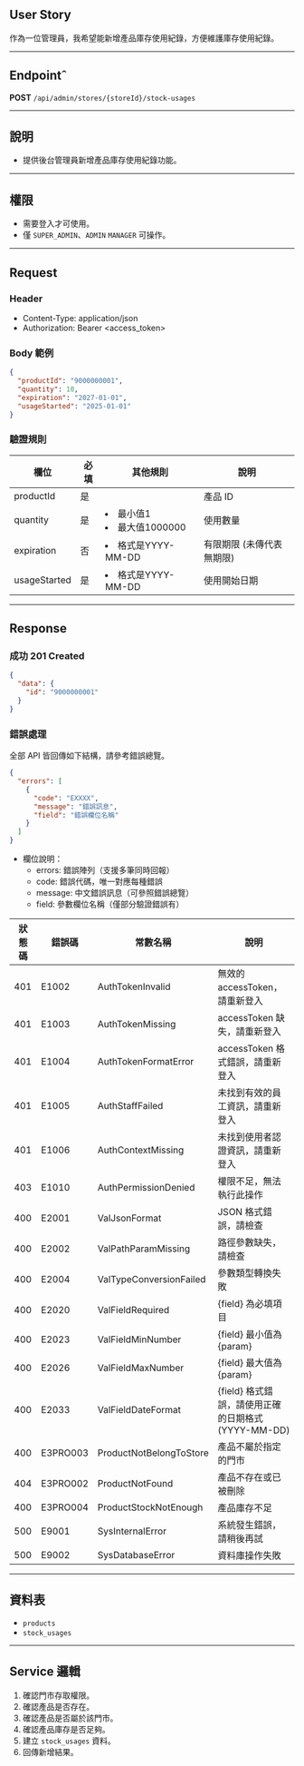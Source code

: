## User Story

作為一位管理員，我希望能新增產品庫存使用紀錄，方便維護庫存使用紀錄。

---

## Endpointˆ

**POST** `/api/admin/stores/{storeId}/stock-usages`

---

## 說明

- 提供後台管理員新增產品庫存使用紀錄功能。

---

## 權限

- 需要登入才可使用。
- 僅 `SUPER_ADMIN`、`ADMIN` `MANAGER` 可操作。

---

## Request

### Header

- Content-Type: application/json
- Authorization: Bearer <access_token>

### Body 範例

```json
{
  "productId": "9000000001",
  "quantity": 10,
  "expiration": "2027-01-01",
  "usageStarted": "2025-01-01"
}
```

### 驗證規則

| 欄位         | 必填 | 其他規則                     | 說明                      |
| ------------ | ---- | ---------------------------- | ------------------------- |
| productId    | 是   |                              | 產品 ID                   |
| quantity     | 是   | <li>最小值1<li>最大值1000000 | 使用數量                  |
| expiration   | 否   | <li>格式是YYYY-MM-DD         | 有限期限 (未傳代表無期限) |
| usageStarted | 是   | <li>格式是YYYY-MM-DD         | 使用開始日期              |

---

## Response

### 成功 201 Created

```json
{
  "data": {
    "id": "9000000001"
  }
}
```

### 錯誤處理

全部 API 皆回傳如下結構，請參考錯誤總覽。

```json
{
  "errors": [
    {
      "code": "EXXXX",
      "message": "錯誤訊息",
      "field": "錯誤欄位名稱"
    }
  ]
}
```

- 欄位說明：
  - errors: 錯誤陣列（支援多筆同時回報）
  - code: 錯誤代碼，唯一對應每種錯誤
  - message: 中文錯誤訊息（可參照錯誤總覽）
  - field: 參數欄位名稱（僅部分驗證錯誤有）

| 狀態碼 | 錯誤碼   | 常數名稱                | 說明                                                |
| ------ | -------- | ----------------------- | --------------------------------------------------- |
| 401    | E1002    | AuthTokenInvalid        | 無效的 accessToken，請重新登入                      |
| 401    | E1003    | AuthTokenMissing        | accessToken 缺失，請重新登入                        |
| 401    | E1004    | AuthTokenFormatError    | accessToken 格式錯誤，請重新登入                    |
| 401    | E1005    | AuthStaffFailed         | 未找到有效的員工資訊，請重新登入                    |
| 401    | E1006    | AuthContextMissing      | 未找到使用者認證資訊，請重新登入                    |
| 403    | E1010    | AuthPermissionDenied    | 權限不足，無法執行此操作                            |
| 400    | E2001    | ValJsonFormat           | JSON 格式錯誤，請檢查                               |
| 400    | E2002    | ValPathParamMissing     | 路徑參數缺失，請檢查                                |
| 400    | E2004    | ValTypeConversionFailed | 參數類型轉換失敗                                    |
| 400    | E2020    | ValFieldRequired        | {field} 為必填項目                                  |
| 400    | E2023    | ValFieldMinNumber       | {field} 最小值為 {param}                            |
| 400    | E2026    | ValFieldMaxNumber       | {field} 最大值為 {param}                            |
| 400    | E2033    | ValFieldDateFormat      | {field} 格式錯誤，請使用正確的日期格式 (YYYY-MM-DD) |
| 400    | E3PRO003 | ProductNotBelongToStore | 產品不屬於指定的門市                                |
| 404    | E3PRO002 | ProductNotFound         | 產品不存在或已被刪除                                |
| 400    | E3PRO004 | ProductStockNotEnough   | 產品庫存不足                                        |
| 500    | E9001    | SysInternalError        | 系統發生錯誤，請稍後再試                            |
| 500    | E9002    | SysDatabaseError        | 資料庫操作失敗                                      |

---

## 資料表

- `products`
- `stock_usages`

---

## Service 邏輯

1. 確認門市存取權限。
2. 確認產品是否存在。
3. 確認產品是否屬於該門市。
4. 確認產品庫存是否足夠。
5. 建立 `stock_usages` 資料。
6. 回傳新增結果。
